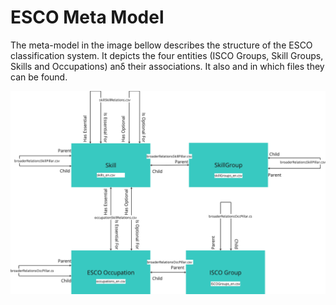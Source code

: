 # ESCO Meta Model 

The meta-model in the image bellow describes the structure of the ESCO classification system. It depicts the four entities (ISCO Groups, Skill Groups, Skills and Occupations) anδ their associations. It also and in which files they can be found.  

![ESCO Meta Model](esco-meta-model.png)